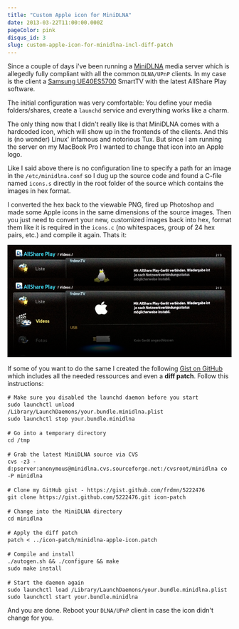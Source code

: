 ```yaml
---
title: "Custom Apple icon for MiniDLNA"
date: 2013-03-22T11:00:00.000Z
pageColor: pink
disqus_id: 3
slug: custom-apple-icon-for-minidlna-incl-diff-patch
---
```


Since a couple of days i've been running a [MiniDLNA](http://sourceforge.net/projects/minidlna/) media server which is allegedly fully compliant with all the common `DLNA/UPnP` clients. In my case is the client a [Samsung UE40ES5700](http://www.amazon.de/Samsung-UE40ES5700-LED-Backlight-Fernseher-Energieeffizienzklasse-Full-HD/dp/B007H72AFM) SmartTV with the latest AllShare Play software.

The initial configuration was very comfortable: You define your media folders/shares, create a `launchd` service and everything works like a charm.  

The only thing now that I didn't really like is that MiniDLNA comes with a hardcoded icon, which will show up in the frontends of the clients. And this is (no wonder) Linux' infamous and notorious Tux. But since I am running the server on my MacBook Pro I wanted to change that icon into an Apple logo.

Like I said above there is no configuration line to specify a path for an image in the `/etc/minidlna.conf` so I dug up the source code and found a C-file named `icons.s` directly in the root folder of the source which contains the images in hex format.

I converted the hex back to the viewable PNG, fired up Photoshop and made some Apple icons in the same dimensions of the source images. Then you just need to convert your new, customized images back into hex, format them like it is required in the `icons.c` (no whitespaces, group of 24 hex pairs, etc.) and compile it again. Thats it:

![MiniDLNA icon on Samsung SmartTV](/assets/images/posts/custom-apple-icon-for-minidlna-incl-diff-patch/1.png)

If some of you want to do the same I created the following [Gist on GitHub](https://gist.github.com/frdmn/5222476) which includes all the needed ressources and even a **diff patch**. Follow this instructions:

    # Make sure you disabled the launchd daemon before you start
    sudo launchctl unload /Library/LaunchDaemons/your.bundle.minidlna.plist
    sudo launchctl stop your.bundle.minidlna

    # Go into a temporary directory
    cd /tmp

    # Grab the latest MiniDLNA source via CVS
    cvs -z3 -d:pserver:anonymous@minidlna.cvs.sourceforge.net:/cvsroot/minidlna co -P minidlna

    # Clone my GitHub gist - https://gist.github.com/frdmn/5222476
    git clone https://gist.github.com/5222476.git icon-patch

    # Change into the MiniDLNA directory
    cd minidlna

    # Apply the diff patch
    patch < ../icon-patch/minidlna-apple-icon.patch

    # Compile and install
    ./autogen.sh && ./configure && make
    sudo make install

    # Start the daemon again
    sudo launchctl load /Library/LaunchDaemons/your.bundle.minidlna.plist
    sudo launchctl start your.bundle.minidlna

And you are done. Reboot your `DLNA/UPnP` client in case the icon didn't change for you.
